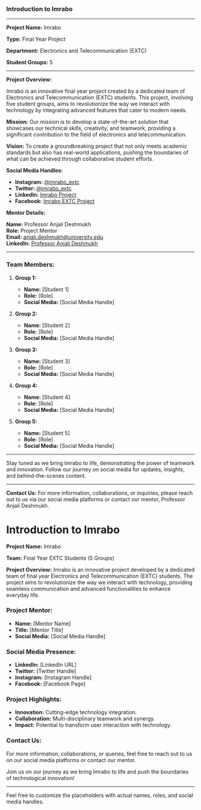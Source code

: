 ### Introduction to Imrabo

---

**Project Name:** Imrabo

**Type:** Final Year Project

**Department:** Electronics and Telecommunication (EXTC)

**Student Groups:** 5

---

**Project Overview:**

Imrabo is an innovative final year project created by a dedicated team of Electronics and Telecommunication (EXTC) students. This project, involving five student groups, aims to revolutionize the way we interact with technology by integrating advanced features that cater to modern needs.

**Mission:**
Our mission is to develop a state-of-the-art solution that showcases our technical skills, creativity, and teamwork, providing a significant contribution to the field of electronics and telecommunication.

**Vision:**
To create a groundbreaking project that not only meets academic standards but also has real-world applications, pushing the boundaries of what can be achieved through collaborative student efforts.

**Social Media Handles:**
- **Instagram:** [@imrabo_extc](https://instagram.com/imrabo_extc)
- **Twitter:** [@imrabo_extc](https://twitter.com/imrabo_extc)
- **LinkedIn:** [Imrabo Project](https://linkedin.com/company/imrabo-project)
- **Facebook:** [Imrabo EXTC Project](https://facebook.com/imraboextc)

**Mentor Details:**

**Name:** Professor Anjali Deshmukh  
**Role:** Project Mentor  
**Email:** anjali.deshmukh@university.edu  
**LinkedIn:** [Professor Anjali Deshmukh](https://linkedin.com/in/anjali-deshmukh)

---

### Team Members:
1. **Group 1:**
   - **Name:** [Student 1]
   - **Role:** [Role]
   - **Social Media:** [Social Media Handle]

2. **Group 2:**
   - **Name:** [Student 2]
   - **Role:** [Role]
   - **Social Media:** [Social Media Handle]

3. **Group 3:**
   - **Name:** [Student 3]
   - **Role:** [Role]
   - **Social Media:** [Social Media Handle]

4. **Group 4:**
   - **Name:** [Student 4]
   - **Role:** [Role]
   - **Social Media:** [Social Media Handle]

5. **Group 5:**
   - **Name:** [Student 5]
   - **Role:** [Role]
   - **Social Media:** [Social Media Handle]

---

Stay tuned as we bring Imrabo to life, demonstrating the power of teamwork and innovation. Follow our journey on social media for updates, insights, and behind-the-scenes content.

---

**Contact Us:**
For more information, collaborations, or inquiries, please reach out to us via our social media platforms or contact our mentor, Professor Anjali Deshmukh.



# Introduction to Imrabo

**Project Name:** Imrabo

**Team:** Final Year EXTC Students (5 Groups)

**Project Overview:**
Imrabo is an innovative project developed by a dedicated team of final year Electronics and Telecommunication (EXTC) students. The project aims to revolutionize the way we interact with technology, providing seamless communication and advanced functionalities to enhance everyday life.



### Project Mentor:
- **Name:** [Mentor Name]
- **Title:** [Mentor Title]
- **Social Media:** [Social Media Handle]

### Social Media Presence:
- **LinkedIn:** [LinkedIn URL]
- **Twitter:** [Twitter Handle]
- **Instagram:** [Instagram Handle]
- **Facebook:** [Facebook Page]

### Project Highlights:
- **Innovation:** Cutting-edge technology integration.
- **Collaboration:** Multi-disciplinary teamwork and synergy.
- **Impact:** Potential to transform user interaction with technology.

### Contact Us:
For more information, collaborations, or queries, feel free to reach out to us on our social media platforms or contact our mentor.

Join us on our journey as we bring Imrabo to life and push the boundaries of technological innovation!

---

Feel free to customize the placeholders with actual names, roles, and social media handles.
